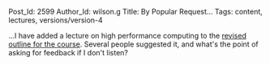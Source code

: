 Post_Id: 2599
Author_Id: wilson.g
Title: By Popular Request...
Tags: content, lectures, versions/version-4

<p>...I have added a lecture on high performance computing to the <a href="/4_0/">revised outline for the course</a>. Several people suggested it, and what's the point of asking for feedback if I don't listen?</p>
